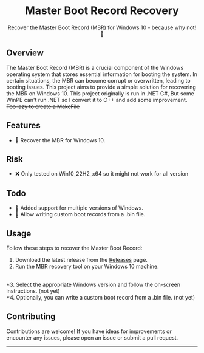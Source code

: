 <h1 align="center">
  Master Boot Record Recovery
</h1>

<p align="center">Recover the Master Boot Record (MBR) for Windows 10 - because why not! 🚀</p>

## Overview

The Master Boot Record (MBR) is a crucial component of the Windows operating system that stores essential information for booting the system. In certain situations, the MBR can become corrupt or overwritten, leading to booting issues. This project aims to provide a simple solution for recovering the MBR on Windows 10. This project originally is run in .NET C#, But some WinPE can't run .NET so I convert it to C++ and add some improvement. ~~Too lazy to create a MakeFile~~

## Features

- 🔄 Recover the MBR for Windows 10.

## Risk

- ❌ Only tested on Win10_22H2_x64 so it might not work for all version

## Todo

- 📂 Added support for multiple versions of Windows.
- 💾 Allow writing custom boot records from a .bin file.

## Usage

Follow these steps to recover the Master Boot Record:

1. Download the latest release from the [Releases](https://github.com/ThangCNVN/MBRFixer/releases/tag/pre-release) page.
2. Run the MBR recovery tool on your Windows 10 machine.
<br>
*3. Select the appropriate Windows version and follow the on-screen instructions. (not yet)
<br>
*4. Optionally, you can write a custom boot record from a .bin file. (not yet)

## Contributing

Contributions are welcome! If you have ideas for improvements or encounter any issues, please open an issue or submit a pull request.

---

